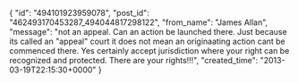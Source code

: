  {
   "id": "494101923959078",
   "post_id": "462493170453287_494044817298122",
   "from_name": "James Allan",
   "message": "not an appeal.  Can an action be launched there.  Just because its called an  \"appeal\" court it does not mean an originaating action cant be commenced there.  Yes certainly accept jurisdiction where your right can be recognized and protected.  There are your rights!!!",
   "created_time": "2013-03-19T22:15:30+0000"
 }
